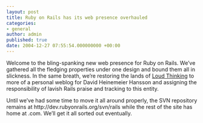 ```yaml
---
layout: post
title: Ruby on Rails has its web presence overhauled
categories:
- general
author: admin
published: true
date: 2004-12-27 07:55:54.000000000 +00:00
---
```

<p>Welcome to the bling-spanking new web presence for Ruby on Rails. We&#8217;ve gathered all the fledging properties under one design and bound them all in slickness. In the same breath, we&#8217;re restoring the lands of <a href="http://www.loudthinking.com">Loud Thinking</a> to more of a personal weblog for David Heinemeier Hansson and assigning the responsibility of lavish Rails praise and tracking to this entity.</p>
<p>Until we&#8217;ve had some time to move it all around properly, the <span class="caps">SVN</span> repository remains at http://dev.rubyonrails.org/svn/rails while the rest of the site has home at .com. We&#8217;ll get it all sorted out eventually.</p>